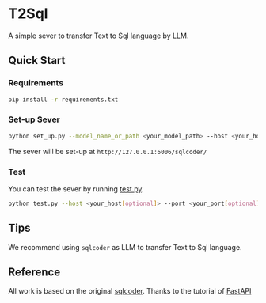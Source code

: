 # T2Sql
A simple sever to transfer Text to Sql language by LLM.

## Quick Start
### Requirements
```bash
pip install -r requirements.txt
```

### Set-up Sever
```bash
python set_up.py --model_name_or_path <your_model_path> --host <your_host> --port <your_port>
```
The sever will be set-up at `http://127.0.0.1:6006/sqlcoder/`

### Test
You can test the sever by running [test.py](./test.py).
```bash
python test.py --host <your_host[optional]> --port <your_port[optional]>
```

## Tips
We recommend using `sqlcoder` as LLM to transfer Text to Sql language.

## Reference
All work is based on the original [sqlcoder](https://github.com/defog-ai/sqlcoder).
Thanks to the tutorial of [FastAPI](https://fastapi.tiangolo.com/zh/)
